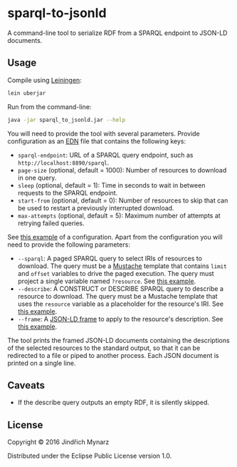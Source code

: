 # sparql-to-jsonld

A command-line tool to serialize RDF from a SPARQL endpoint to JSON-LD documents.

## Usage

Compile using [Leiningen](http://leiningen.org):

```sh
lein uberjar
```

Run from the command-line:

```sh
java -jar sparql_to_jsonld.jar --help
```

You will need to provide the tool with several parameters. Provide configuration as an [EDN](https://github.com/edn-format/edn) file that contains the following keys:

* `sparql-endpoint`: URL of a SPARQL query endpoint, such as `http://localhost:8890/sparql`.
* `page-size` (optional, default = 1000): Number of resources to download in one query.
* `sleep` (optional, default = 1): Time in seconds to wait in between requests to the SPARQL endpoint.
* `start-from` (optional, default = 0): Number of resources to skip that can be used to restart a previously interrupted download.
* `max-attempts` (optional, default = 5): Maximum number of attempts at retrying failed queries.

See [this example](examples/config.edn) of a configuration. Apart from the configuration you will need to provide the following parameters:

* `--sparql`: A paged SPARQL query to select IRIs of resources to download. The query must be a [Mustache](https://mustache.github.io) template that contains `limit` and `offset` variables to drive the paged execution. The query must project a single variable named `?resource`. See [this example](examples/select_query.mustache).
* `--describe`: A CONSTRUCT or DESCRIBE SPARQL query to describe a resource to download. The query must be a Mustache template that uses the `resource` variable as a placeholder for the resource's IRI. See [this example](examples/describe_query.mustache).
* `--frame`: A [JSON-LD frame](http://json-ld.org/spec/latest/json-ld-framing) to apply to the resource's description. See [this example](examples/frame.jsonld).

The tool prints the framed JSON-LD documents containing the descriptions of the selected resources to the standard output, so that it can be redirected to a file or piped to another process. Each JSON document is printed on a single line.

## Caveats

* If the describe query outputs an empty RDF, it is silently skipped.

## License

Copyright © 2016 Jindřich Mynarz

Distributed under the Eclipse Public License version 1.0.
